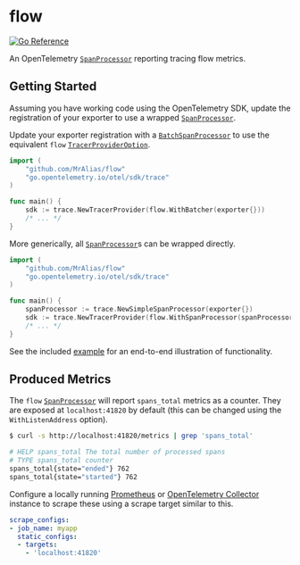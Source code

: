# flow

[![Go Reference](https://pkg.go.dev/badge/github.com/MrAlias/flow.svg)](https://pkg.go.dev/github.com/MrAlias/flow)

An OpenTelemetry [`SpanProcessor`] reporting tracing flow metrics.

## Getting Started

Assuming you have working code using the OpenTelemetry SDK, update the
registration of your exporter to use a wrapped [`SpanProcessor`].

Update your exporter registration with a [`BatchSpanProcessor`] to use the
equivalent `flow` [`TracerProviderOption`].

```go
import (
	"github.com/MrAlias/flow"
	"go.opentelemetry.io/otel/sdk/trace"
)

func main() {
	sdk := trace.NewTracerProvider(flow.WithBatcher(exporter{}))
	/* ... */
}
```

More generically, all [`SpanProcessor`]s can be wrapped directly.

```go
import (
	"github.com/MrAlias/flow"
	"go.opentelemetry.io/otel/sdk/trace"
)

func main() {
	spanProcessor := trace.NewSimpleSpanProcessor(exporter{})
	sdk := trace.NewTracerProvider(flow.WithSpanProcessor(spanProcessor))
	/* ... */
}
```

See the included [example](./example) for an end-to-end illustration of
functionality.

## Produced Metrics

The `flow` [`SpanProcessor`] will report `spans_total` metrics as a counter.
They are exposed at `localhost:41820` by default (this can be changed using the
`WithListenAddress` option).

```sh
$ curl -s http://localhost:41820/metrics | grep 'spans_total'

# HELP spans_total The total number of processed spans
# TYPE spans_total counter
spans_total{state="ended"} 762
spans_total{state="started"} 762
```

Configure a locally running [Prometheus] or [OpenTelemetry Collector] instance
to scrape these using a scrape target similar to this.

```yaml
scrape_configs:
- job_name: myapp
  static_configs:
  - targets:
    - 'localhost:41820'
```

[`SpanProcessor`]: https://pkg.go.dev/go.opentelemetry.io/otel/sdk/trace#SpanProcessor
[`BatchSpanProcessor`]: https://pkg.go.dev/go.opentelemetry.io/otel/sdk/trace#NewBatchSpanProcessor
[`TracerProviderOption`]: https://pkg.go.dev/go.opentelemetry.io/otel/sdk/trace#TracerProviderOption
[Prometheus]: https://prometheus.io/docs/prometheus/latest/configuration/configuration/
[OpenTelemetry Collector]: https://opentelemetry.io/docs/collector/configuration/#receivers

